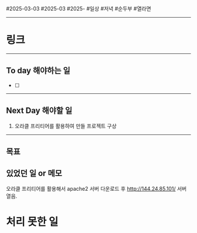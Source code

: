 #2025-03-03 #2025-03 #2025-
#일상 #저녁 #순두부 #열라면

-------
# 링크

---
## To day 해야하는 일
- [ ] 

---
## Next Day 해야할 일
1. 오라클 프리티어를 활용하여 만들 프로젝트 구상

---

## 목표 


## 있었던 일  or 메모
오라클 프리티어를 활용해서 apache2 서버 다운로드 후
http://144.24.85.101/ 서버 열음.


# 처리 못한 일